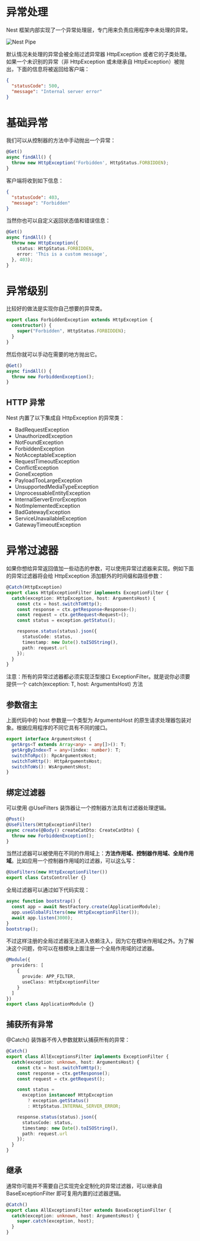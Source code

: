# 异常处理

Nest 框架内部实现了一个异常处理层，专门用来负责应用程序中未处理的异常。

![Nest Pipe](https://i.loli.net/2019/07/02/5d1b66de9370734231.png)

默认情况未处理的异常会被全局过滤异常器 HttpException 或者它的子类处理。如果一个未识别的异常（非 HttpException 或未继承自 HttpException）被抛出，下面的信息将被返回给客户端：

```json
{
  "statusCode": 500,
  "message": "Internal server error"
}
```

# 基础异常

我们可以从控制器的方法中手动抛出一个异常：

```ts
@Get()
async findAll() {
  throw new HttpException('Forbidden', HttpStatus.FORBIDDEN);
}
```

客户端将收到如下信息：

```json
{
  "statusCode": 403,
  "message": "Forbidden"
}
```

当然你也可以自定义返回状态值和错误信息：

```ts
@Get()
async findAll() {
  throw new HttpException({
    status: HttpStatus.FORBIDDEN,
    error: 'This is a custom message',
  }, 403);
}
```

# 异常级别

比较好的做法是实现你自己想要的异常类。

```ts
export class ForbiddenException extends HttpException {
  constructor() {
    super("Forbidden", HttpStatus.FORBIDDEN);
  }
}
```

然后你就可以手动在需要的地方抛出它。

```ts
@Get()
async findAll() {
  throw new ForbiddenException();
}
```

## HTTP 异常

Nest 内置了以下集成自 HttpException 的异常类：

- BadRequestException
- UnauthorizedException
- NotFoundException
- ForbiddenException
- NotAcceptableException
- RequestTimeoutException
- ConflictException
- GoneException
- PayloadTooLargeException
- UnsupportedMediaTypeException
- UnprocessableEntityException
- InternalServerErrorException
- NotImplementedException
- BadGatewayException
- ServiceUnavailableException
- GatewayTimeoutException

# 异常过滤器

如果你想给异常返回值加一些动态的参数，可以使用异常过滤器来实现。例如下面的异常过滤器将会给 HttpException 添加额外的时间缀和路径参数：

```ts
@Catch(HttpException)
export class HttpExceptionFilter implements ExceptionFilter {
  catch(exception: HttpException, host: ArgumentsHost) {
    const ctx = host.switchToHttp();
    const response = ctx.getResponse<Response>();
    const request = ctx.getRequest<Request>();
    const status = exception.getStatus();

    response.status(status).json({
      statusCode: status,
      timestamp: new Date().toISOString(),
      path: request.url
    });
  }
}
```

注意：所有的异常过滤器都必须实现泛型接口 ExceptionFilter。就是说你必须要提供一个 catch(exception: T, host: ArgumentsHost) 方法

## 参数宿主

上面代码中的 host 参数是一个类型为 ArgumentsHost 的原生请求处理器包装对象。根据应用程序的不同它具有不同的接口。

```ts
export interface ArgumentsHost {
  getArgs<T extends Array<any> = any[]>(): T;
  getArgByIndex<T = any>(index: number): T;
  switchToRpc(): RpcArgumentsHost;
  switchToHttp(): HttpArgumentsHost;
  switchToWs(): WsArgumentsHost;
}
```

## 绑定过滤器

可以使用 @UseFilters 装饰器让一个控制器方法具有过滤器处理逻辑。

```ts
@Post()
@UseFilters(HttpExceptionFilter)
async create(@Body() createCatDto: CreateCatDto) {
  throw new ForbiddenException();
}
```

当然过滤器可以被使用在不同的作用域上：**方法作用域、控制器作用域、全局作用域**。比如应用一个控制器作用域的过滤器，可以这么写：

```ts
@UseFilters(new HttpExceptionFilter())
export class CatsController {}
```

全局过滤器可以通过如下代码实现：

```ts
async function bootstrap() {
  const app = await NestFactory.create(ApplicationModule);
  app.useGlobalFilters(new HttpExceptionFilter());
  await app.listen(3000);
}
bootstrap();
```

不过这样注册的全局过滤器无法进入依赖注入，因为它在模块作用域之外。为了解决这个问题，你可以在根模块上面注册一个全局作用域的过滤器。

```ts
@Module({
  providers: [
    {
      provide: APP_FILTER,
      useClass: HttpExceptionFilter
    }
  ]
})
export class ApplicationModule {}
```

## 捕获所有异常

@Catch() 装饰器不传入参数就默认捕获所有的异常：

```ts
@Catch()
export class AllExceptionsFilter implements ExceptionFilter {
  catch(exception: unknown, host: ArgumentsHost) {
    const ctx = host.switchToHttp();
    const response = ctx.getResponse();
    const request = ctx.getRequest();

    const status =
      exception instanceof HttpException
        ? exception.getStatus()
        : HttpStatus.INTERNAL_SERVER_ERROR;

    response.status(status).json({
      statusCode: status,
      timestamp: new Date().toISOString(),
      path: request.url
    });
  }
}
```

## 继承

通常你可能并不需要自己实现完全定制化的异常过滤器，可以继承自 BaseExceptionFilter 即可复用内置的过滤器逻辑。

```ts
@Catch()
export class AllExceptionsFilter extends BaseExceptionFilter {
  catch(exception: unknown, host: ArgumentsHost) {
    super.catch(exception, host);
  }
}
```
